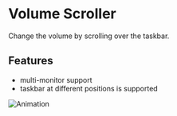 # Volume Scroller
Change the volume by scrolling over the taskbar.

## Features
- multi-monitor support
- taskbar at different positions is supported

![Animation](https://user-images.githubusercontent.com/86125971/123855566-58fba600-d920-11eb-899f-bd7fa2fd387a.png)
